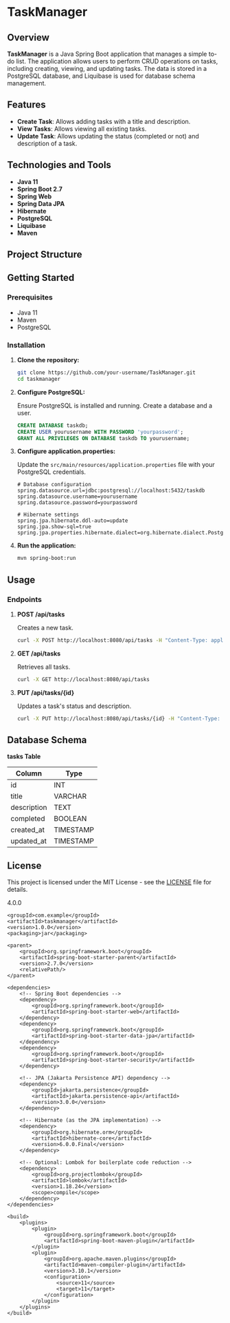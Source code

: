 # TaskManager

## Overview

**TaskManager** is a Java Spring Boot application that manages a simple to-do list. The application allows users to perform CRUD operations on tasks, including creating, viewing, and updating tasks. The data is stored in a PostgreSQL database, and Liquibase is used for database schema management.

## Features

- **Create Task**: Allows adding tasks with a title and description.
- **View Tasks**: Allows viewing all existing tasks.
- **Update Task**: Allows updating the status (completed or not) and description of a task.

## Technologies and Tools

- **Java 11**
- **Spring Boot 2.7**
- **Spring Web**
- **Spring Data JPA**
- **Hibernate**
- **PostgreSQL**
- **Liquibase**
- **Maven**

## Project Structure


## Getting Started

### Prerequisites

- Java 11
- Maven
- PostgreSQL

### Installation

1. **Clone the repository:**

    ```sh
    git clone https://github.com/your-username/TaskManager.git
    cd taskmanager
    ```

2. **Configure PostgreSQL:**

   Ensure PostgreSQL is installed and running. Create a database and a user.

    ```sql
    CREATE DATABASE taskdb;
    CREATE USER yourusername WITH PASSWORD 'yourpassword';
    GRANT ALL PRIVILEGES ON DATABASE taskdb TO yourusername;
    ```

3. **Configure application.properties:**

   Update the `src/main/resources/application.properties` file with your PostgreSQL credentials.

    ```properties
    # Database configuration
    spring.datasource.url=jdbc:postgresql://localhost:5432/taskdb
    spring.datasource.username=yourusername
    spring.datasource.password=yourpassword

    # Hibernate settings
    spring.jpa.hibernate.ddl-auto=update
    spring.jpa.show-sql=true
    spring.jpa.properties.hibernate.dialect=org.hibernate.dialect.PostgreSQLDialect
    ```

4. **Run the application:**

    ```sh
    mvn spring-boot:run
    ```

## Usage

### Endpoints

1. **POST /api/tasks**

   Creates a new task.

    ```sh
    curl -X POST http://localhost:8080/api/tasks -H "Content-Type: application/json" -d '{"title": "New Task", "description": "Task description"}'
    ```

2. **GET /api/tasks**

   Retrieves all tasks.

    ```sh
    curl -X GET http://localhost:8080/api/tasks
    ```

3. **PUT /api/tasks/{id}**

   Updates a task's status and description.

    ```sh
    curl -X PUT http://localhost:8080/api/tasks/{id} -H "Content-Type: application/json" -d '{"completed": true, "description": "Updated description"}'
    ```

## Database Schema

**tasks Table**

| Column      | Type        |
|-------------|-------------|
| id          | INT         |
| title       | VARCHAR     |
| description | TEXT        |
| completed   | BOOLEAN     |
| created_at  | TIMESTAMP   |
| updated_at  | TIMESTAMP   |

## License

This project is licensed under the MIT License - see the [LICENSE](LICENSE) file for details.

<project xmlns="http://maven.apache.org/POM/4.0.0"
xmlns:xsi="http://www.w3.org/2001/XMLSchema-instance"
xsi:schemaLocation="http://maven.apache.org/POM/4.0.0 http://maven.apache.org/xsd/maven-4.0.0.xsd">
<modelVersion>4.0.0</modelVersion>

    <groupId>com.example</groupId>
    <artifactId>taskmanager</artifactId>
    <version>1.0.0</version>
    <packaging>jar</packaging>

    <parent>
        <groupId>org.springframework.boot</groupId>
        <artifactId>spring-boot-starter-parent</artifactId>
        <version>2.7.0</version>
        <relativePath/>
    </parent>

    <dependencies>
        <!-- Spring Boot dependencies -->
        <dependency>
            <groupId>org.springframework.boot</groupId>
            <artifactId>spring-boot-starter-web</artifactId>
        </dependency>
        <dependency>
            <groupId>org.springframework.boot</groupId>
            <artifactId>spring-boot-starter-data-jpa</artifactId>
        </dependency>
        <dependency>
            <groupId>org.springframework.boot</groupId>
            <artifactId>spring-boot-starter-security</artifactId>
        </dependency>

        <!-- JPA (Jakarta Persistence API) dependency -->
        <dependency>
            <groupId>jakarta.persistence</groupId>
            <artifactId>jakarta.persistence-api</artifactId>
            <version>3.0.0</version>
        </dependency>

        <!-- Hibernate (as the JPA implementation) -->
        <dependency>
            <groupId>org.hibernate.orm</groupId>
            <artifactId>hibernate-core</artifactId>
            <version>6.0.0.Final</version>
        </dependency>

        <!-- Optional: Lombok for boilerplate code reduction -->
        <dependency>
            <groupId>org.projectlombok</groupId>
            <artifactId>lombok</artifactId>
            <version>1.18.24</version>
            <scope>compile</scope>
        </dependency>
    </dependencies>

    <build>
        <plugins>
            <plugin>
                <groupId>org.springframework.boot</groupId>
                <artifactId>spring-boot-maven-plugin</artifactId>
            </plugin>
            <plugin>
                <groupId>org.apache.maven.plugins</groupId>
                <artifactId>maven-compiler-plugin</artifactId>
                <version>3.10.1</version>
                <configuration>
                    <source>11</source>
                    <target>11</target>
                </configuration>
            </plugin>
        </plugins>
    </build>
</project>
